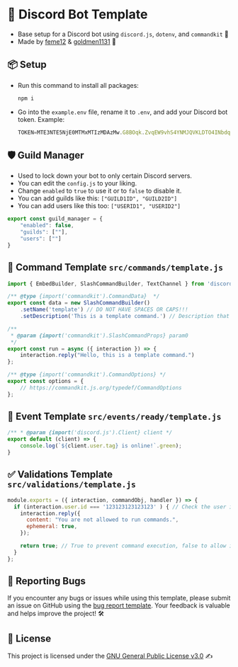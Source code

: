 # 🤖 Discord Bot Template

- Base setup for a Discord bot using `discord.js`, `dotenv`, and `commandkit` 🚀
- Made by [feme12](https://discord.com/users/696158716617031711) & [goldmen1131](https://discord.com/users/634140757812314114) 👥

## 📦 Setup

- Run this command to install all packages: 
  ```bash
  npm i
  ```
- Go into the `example.env` file, rename it to `.env`, and add your Discord bot token. 
  Example: 
  ```js
  TOKEN=MTE3NTE5NjE0MTMxMTIzMDAzMw.G8BOqk.ZvqEW9vhS4YNMJQVKLDTO4INbdq87FJ3JRLzBY
  ```

## 🛡️ Guild Manager

- Used to lock down your bot to only certain Discord servers.
- You can edit the `config.js` to your liking.
- Change `enabled` to `true` to use it or to `false` to disable it.
- You can add guilds like this: `["GUILD1ID", "GUILD2ID"]`
- You can add users like this too: `["USERID1", "USERID2"]`

```js
export const guild_manager = {
    "enabled": false,
    "guilds": [""],
    "users": [""]
}
```

## 📜 Command Template `src/commands/template.js`

```js
import { EmbedBuilder, SlashCommandBuilder, TextChannel } from 'discord.js';

/** @type {import('commandkit').CommandData}  */
export const data = new SlashCommandBuilder()
    .setName('template') // DO NOT HAVE SPACES OR CAPS!!!
    .setDescription('This is a template command.') // Description that shows up.

/**
 * @param {import('commandkit').SlashCommandProps} param0 
 */
export const run = async ({ interaction }) => {
    interaction.reply("Hello, this is a template command.")
};

/** @type {import('commandkit').CommandOptions} */
export const options = {
    // https://commandkit.js.org/typedef/CommandOptions  
};
```

## 🎉 Event Template `src/events/ready/template.js`

```js
/** * @param {import('discord.js').Client} client */
export default (client) => {
    console.log(`${client.user.tag} is online!`.green);
}
```

## ✅ Validations Template `src/validations/template.js`

```js
module.exports = ({ interaction, commandObj, handler }) => {
  if (interaction.user.id === '123123123123123' ) { // Check the user id.
    interaction.reply({
      content: "You are not allowed to run commands.",
      ephemeral: true,
    });

    return true; // True to prevent command execution, false to allow it.
  }
};
```

## 🐞 Reporting Bugs

If you encounter any bugs or issues while using this template, please submit an issue on GitHub using the [bug report template](https://github.com/feme12/Discord-bot-template/issues/new?template=bug_report.md). Your feedback is valuable and helps improve the project! 🛠️

## 📜 License

This project is licensed under the [GNU General Public License v3.0](https://www.gnu.org/licenses/gpl-3.0.html) ✍️
